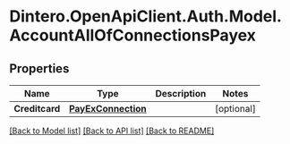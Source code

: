 # Dintero.OpenApiClient.Auth.Model.AccountAllOfConnectionsPayex

## Properties

Name | Type | Description | Notes
------------ | ------------- | ------------- | -------------
**Creditcard** | [**PayExConnection**](PayExConnection.md) |  | [optional] 

[[Back to Model list]](../README.md#documentation-for-models) [[Back to API list]](../README.md#documentation-for-api-endpoints) [[Back to README]](../README.md)


